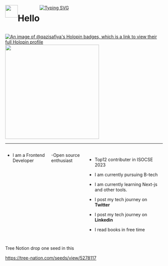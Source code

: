 
<div style="display:flex">

<img src="https://media.giphy.com/media/AOXNxxIJuBQdNTBblp/giphy.gif"  width="40" flex></img> <h1>Hello</h1>

  <a href="https://git.io/typing-svg"><img src="https://readme-typing-svg.demolab.com?font=Fira+Code&weight=6000&size=28&duration=5304&pause=1000&color36BCF7FF&background=FFD22800&center=true&vCenter=true&width=850&lines=Hello,+I'm+Safiya Siddiqui,+Welcome+to+My+Profile!+;I+am+a+Frontend+Developer+;Self+learner ;Open-source+contributer" alt="Typing SVG" /></a>
</div>




[![An image of @qazisafiya's Holopin badges, which is a link to view their full Holopin profile](https://holopin.me/qazisafiya)](https://holopin.io/@qazisafiya)
<img src="https://github.com/QaziSafiya/QaziSafiya/assets/143307549/e57d1c88-a139-451d-812c-bbdf402a6821"  width="300"></img>



---

<div style="display:flex">
  
- I am a Frontend Developer

-Open source enthusiast
- Top12 contributer in ISOCSE 2023
 
- I am currently pursuing B-tech

- I am currently learning Next-js and other  tools.

- I post my tech journey on **Twitter**
-  I post my tech journey on **Linkedin**

- I read books in free time



</div>


Tree Notion drop one seed in this

https://tree-nation.com/seeds/view/5278117
